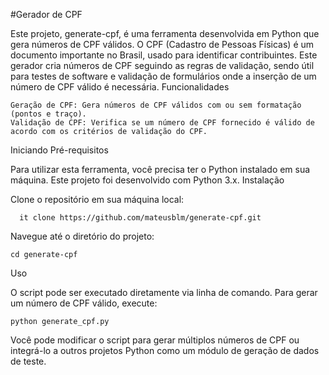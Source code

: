 #Gerador de CPF

Este projeto, generate-cpf, é uma ferramenta desenvolvida em Python que gera números de CPF válidos. O CPF (Cadastro de Pessoas Físicas) é um documento importante no Brasil, usado para identificar contribuintes. Este gerador cria números de CPF seguindo as regras de validação, sendo útil para testes de software e validação de formulários onde a inserção de um número de CPF válido é necessária.
Funcionalidades

    Geração de CPF: Gera números de CPF válidos com ou sem formatação (pontos e traço).
    Validação de CPF: Verifica se um número de CPF fornecido é válido de acordo com os critérios de validação do CPF.

Iniciando
Pré-requisitos

Para utilizar esta ferramenta, você precisa ter o Python instalado em sua máquina. Este projeto foi desenvolvido com Python 3.x.
Instalação

   Clone o repositório em sua máquina local:
   
      it clone https://github.com/mateusblm/generate-cpf.git

  Navegue até o diretório do projeto:

    cd generate-cpf

Uso

O script pode ser executado diretamente via linha de comando. Para gerar um número de CPF válido, execute:

    python generate_cpf.py

Você pode modificar o script para gerar múltiplos números de CPF ou integrá-lo a outros projetos Python como um módulo de geração de dados de teste.
